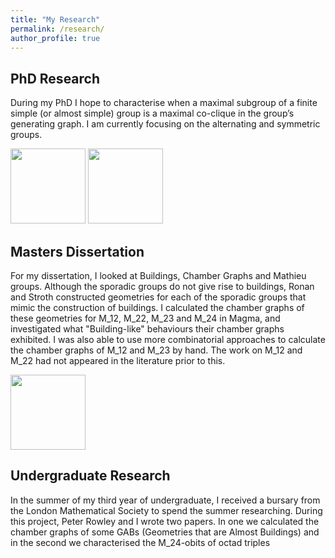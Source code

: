 ```yaml
---
title: "My Research"
permalink: /research/
author_profile: true
---
```


## PhD Research
During my PhD I hope to characterise when a maximal subgroup of a finite simple (or almost simple) group is a maximal co-clique in the group’s generating graph. I am currently focusing on the alternating and symmetric groups.


<img src="https://veronicakelsey.github.io/images/VV.png" width="120"> <img src="https://veronicakelsey.github.io/images/Sym4Alt4.png" width="120">

## Masters Dissertation
For my dissertation, I looked at Buildings, Chamber Graphs and Mathieu groups.
Although the sporadic groups do not give rise to buildings, Ronan and Stroth constructed geometries for each of the sporadic groups that mimic the construction of buildings. I calculated the chamber graphs of these geometries for M_12, M_22, M_23 and M_24 in Magma, and investigated what "Building-like" behaviours their chamber graphs exhibited. 
I was also able to use more combinatorial approaches to calculate the chamber graphs of M_12 and M_23 by hand.
The work on M_12 and M_22 had not appeared in the literature prior to this.

<img src="https://veronicakelsey.github.io/images/m12ink.png" width="120">

## Undergraduate Research
In the summer of my third year of undergraduate, I received a bursary from the London Mathematical Society to spend the summer researching. During this project, Peter Rowley and I wrote two papers. In one we calculated the chamber graphs of some GABs (Geometries that are Almost Buildings) and in the second we characterised the M_24-obits of octad triples
